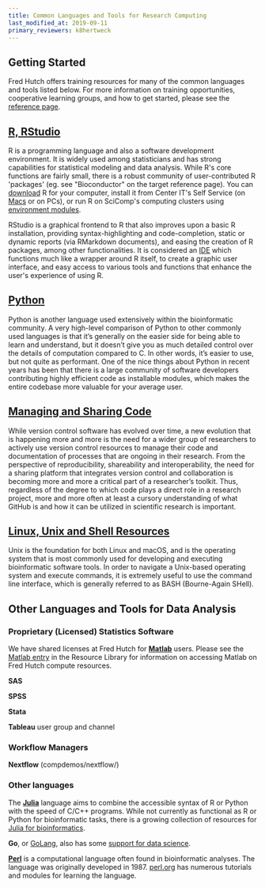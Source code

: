 ```yaml
---
title: Common Languages and Tools for Research Computing
last_modified_at: 2019-09-11
primary_reviewers: k8hertweck
---
```


## Getting Started

Fred Hutch offers training resources for many of the common languages and tools listed below. For more information on training opportunities, cooperative learning groups, and how to get started, please see the [reference page](/scicomputing/reference_overview/).


## [R, RStudio](/scicomputing/software_R/)

R is a programming language and also a software development environment. It is widely used among statisticians and has strong capabilities for statistical modeling and data analysis. While R's core functions are fairly small, there is a robust community of user-contributed R 'packages' (eg. see "Bioconductor" on the target reference page). You can [download](https://cran.r-project.org/) R for your computer, install it from Center IT's Self Service (on [Macs](https://centernet.fredhutch.org/cn/u/center-it/help-desk/mac-support/jamf-pro.html) or on PCs), or run R on SciComp's computing clusters using [environment modules](/scicomputing/compute_environments/).

RStudio is a graphical frontend to R that also improves upon a basic R installation, providing syntax-highlighting and code-completion, static or dynamic reports (via RMarkdown documents), and easing the creation of R packages, among other functionalities. It is considered an [IDE](https://en.wikipedia.org/wiki/Integrated_development_environment) which functions much like a wrapper around R itself, to create a graphic user interface, and easy access to various tools and functions that enhance the user's experience of using R.  


## [Python](/scicomputing/software_python/)

Python is another language used extensively within the bioinformatic community. A very high-level comparison of Python to other commonly used languages is that it’s generally on the easier side for being able to learn and understand, but it doesn’t give you as much detailed control over the details of computation compared to C. In other words, it’s easier to use, but not quite as performant. One of the nice things about Python in recent years has been that there is a large community of software developers contributing highly efficient code as installable modules, which makes the entire codebase more valuable for your average user.


## [Managing and Sharing Code](/scicomputing/software_managecode/)

While version control software has evolved over time, a new evolution that is happening more and more is the need for a wider group of researchers to actively use version control resources to manage their code and documentation of processes that are ongoing in their research. From the perspective of reproducibility, shareability and interoperability, the need for a sharing platform that integrates version control and collaboration is becoming more and more a critical part of a researcher’s toolkit. Thus, regardless of the degree to which code plays a direct role in a research project, more and more often at least a cursory understanding of what GitHub is and how it can be utilized in scientific research is important.

## [Linux, Unix and Shell Resources](/scicomputing/software_linux101/)

Unix is the foundation for both Linux and macOS, and is the operating system that is most commonly used for developing and executing bioinformatic software tools. In order to navigate a Unix-based operating system and execute commands, it is extremely useful to use the command line interface, which is generally referred to as BASH (Bourne-Again SHell).


## Other Languages and Tools for Data Analysis

### Proprietary (Licensed) Statistics Software

We have shared licenses at Fred Hutch for [**Matlab**](https://www.mathworks.com/products/matlab.html?s_tid=hp_products_matlab) users. Please see the [Matlab entry](compdemos/matlab/) in the Resource Library for information on accessing Matlab on Fred Hutch compute resources.

**SAS**

**SPSS**

**Stata**

**Tableau**
user group and channel

### Workflow Managers

**Nextflow** (compdemos/nextflow/)

### Other languages

The [**Julia**](https://docs.julialang.org) language aims to combine the accessible syntax of R or Python with the speed of C/C++ programs. While not currently as functional as R or Python for bioinformatic tasks, there is a growing collection of resources for [Julia for bioinformatics](http://ucidatascienceinitiative.github.io/IntroToJulia/).

**Go**, or [GoLang](https://golang.org/doc/), also has some [support for data science](https://blog.chewxy.com/2017/11/02/go-for-data-science/).

[**Perl**](https://www.perl.org) is a computational language often found in bioinformatic analyses. The language was originally developed in 1987. [perl.org](https://www.perl.org/learn.html) has numerous tutorials and modules for learning the language.
